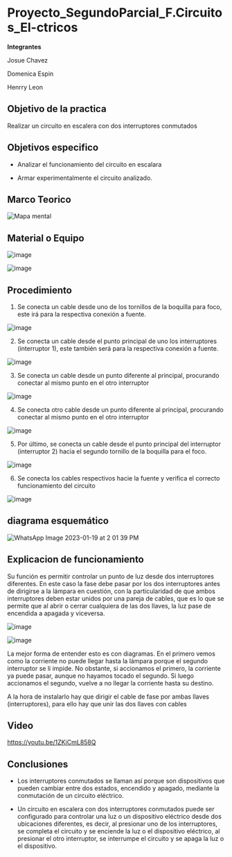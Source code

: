 # Proyecto_SegundoParcial_F.Circuitos_El-ctricos

**Integrantes**

Josue Chavez

Domenica Espin

Henrry Leon

## Objetivo de la practica

Realizar un circuito en escalera con dos interruptores conmutados 

## Objetivos especifico

- Analizar el funcionamiento del circuito en escalara 

-	Armar experimentalmente el circuito analizado.

## Marco Teorico

![Mapa mental](https://user-images.githubusercontent.com/116777118/213481634-50b9b751-1930-41bf-8a17-7a6e1ad852f1.png)

##  Material o Equipo

![image](https://user-images.githubusercontent.com/116777118/213482198-589555fb-9709-435d-b678-c56d2067b6da.png)

![image](https://user-images.githubusercontent.com/116777118/213482289-3bdc2a98-95a3-48d9-b203-8323dfde2aa6.png)

##  Procedimiento

1. Se conecta un cable desde uno de los tornillos de la boquilla para foco, este irá para la respectiva conexión a fuente. 

![image](https://user-images.githubusercontent.com/116777118/213482715-ffb5ba02-60c1-403c-9b2f-0d15836d783c.png)

2. Se conecta un cable desde el punto principal de uno los interruptores (interruptor 1), este también será para la respectiva conexión a fuente. 

![image](https://user-images.githubusercontent.com/116777118/213482993-d386ca7b-eb15-46ca-b5f1-551148bfa087.png)

3. Se conecta un cable desde un punto diferente al principal, procurando conectar al mismo punto en el otro interruptor

![image](https://user-images.githubusercontent.com/116777118/213483289-e74ae693-f69c-4f0d-8853-29b3364fb592.png)

4. Se conecta otro cable desde un punto diferente al principal, procurando conectar al mismo punto en el otro interruptor

![image](https://user-images.githubusercontent.com/116777118/213483528-ea1f7249-331c-44c7-89a9-2184569c3ce0.png)

5. Por último, se conecta un cable desde el punto principal del interruptor (interruptor 2) hacia el segundo tornillo de la boquilla para el foco. 

![image](https://user-images.githubusercontent.com/116777118/213483739-be61cb80-98e3-4d42-b520-4d08d1da3369.png)

6. Se conecta los cables respectivos hacie la fuente y verifica el correcto funcionamiento del circuito 

![image](https://user-images.githubusercontent.com/116777118/213483969-cce5afa3-dae4-4059-90d0-f823b0ce09a8.png)

## diagrama esquemático

![WhatsApp Image 2023-01-19 at 2 01 39 PM](https://user-images.githubusercontent.com/116777118/213570885-3d067c5c-2ea0-4e52-bbc6-af658f2faaca.jpeg)

## Explicacion de funcionamiento

Su función es permitir controlar un punto de luz desde dos interruptores diferentes. En este caso la fase debe pasar por los dos interruptores antes de dirigirse a la lámpara en cuestión, con la particularidad de que ambos interruptores deben estar unidos por una pareja de cables, que es lo que se permite que al abrir o cerrar cualquiera de las dos llaves, la luz pase de encendida a apagada y viceversa. 

![image](https://user-images.githubusercontent.com/116777118/213503824-66fe8a8b-94b1-4550-a685-c087ed3d7495.png)

![image](https://user-images.githubusercontent.com/116777118/213503890-3852b2c6-6ae9-4ca2-bc01-a49fd188ee49.png)

La mejor forma de entender esto es con diagramas. En el primero vemos como la corriente no puede llegar hasta la lámpara porque el segundo interruptor se li impide. No obstante, si accionamos el primero, la corriente ya puede pasar, aunque no hayamos tocado el segundo. Si luego accionamos el segundo, vuelve a no llegar la corriente hasta su destino.

A la hora de instalarlo hay que dirigir el cable de fase por ambas llaves (interruptores), para ello hay que unir las dos llaves con cables

## Video

https://youtu.be/1ZKiCmL858Q

## Conclusiones

- Los interruptores conmutados se llaman así porque son dispositivos que pueden cambiar entre dos estados, encendido y apagado, mediante la conmutación de un circuito eléctrico.

- Un circuito en escalera con dos interruptores conmutados puede ser configurado para controlar una luz o un dispositivo eléctrico desde dos ubicaciones diferentes, es decir, al presionar uno de los interruptores, se completa el circuito y se enciende la luz o el dispositivo eléctrico, al presionar el otro interruptor, se interrumpe el circuito y se apaga la luz o el dispositivo.



